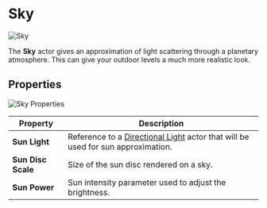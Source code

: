 # Sky

![Sky](media/title.png)

The **Sky** actor gives an approximation of light scattering through a planetary atmosphere. This can give your outdoor levels a much more realistic look.

## Properties

![Sky Properties](media/sky-properties.jpg)

| Property | Description |
|--------|--------|
| **Sun Light** | Reference to a [Directional Light](../light-types/directional-light.md) actor that will be used for sun approximation. |
| **Sun Disc Scale** | Size of the sun disc rendered on a sky. |
| **Sun Power** | Sun intensity parameter used to adjust the brightness. |
